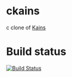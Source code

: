 # ckains
c clone of [Kains](https://github.com/cedric-vincent/kains)

# Build status
[![Build Status](https://travis-ci.org/mickael-guene/ckains.svg)](https://travis-ci.org/mickael-guene/ckains)
